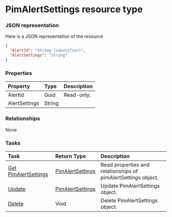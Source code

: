 # PimAlertSettings resource type



### JSON representation

Here is a JSON representation of the resource

```json
{
  "AlertId": "String (identifier)",
  "AlertSettings": "String"
}

```
### Properties
| Property	   | Type	|Description|
|:---------------|:--------|:----------|
|AlertId|Guid| Read-only.|
|AlertSettings|String||

### Relationships
None


### Tasks

| Task		   | Return Type	|Description|
|:---------------|:--------|:----------|
|[Get PimAlertSettings](../api/pimalertsettings_get.md) | [PimAlertSettings](pimalertsettings.md) |Read properties and relationships of pimAlertSettings object.|
|[Update](../api/pimalertsettings_update.md) | [PimAlertSettings](pimalertsettings.md)	|Update PimAlertSettings object. |
|[Delete](../api/pimalertsettings_delete.md) | Void	|Delete PimAlertSettings object. |

<!-- uuid: 1080f75f-95de-4006-8e8d-673c959c8fb6
2015-10-09 18:31:37 UTC -->